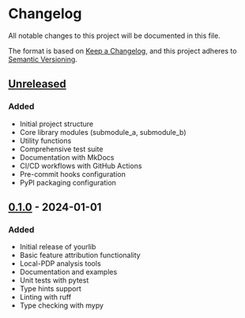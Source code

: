 # Changelog

All notable changes to this project will be documented in this file.

The format is based on [Keep a Changelog](https://keepachangelog.com/en/1.0.0/),
and this project adheres to [Semantic Versioning](https://semver.org/spec/v2.0.0.html).

## [Unreleased]

### Added
- Initial project structure
- Core library modules (submodule_a, submodule_b)
- Utility functions
- Comprehensive test suite
- Documentation with MkDocs
- CI/CD workflows with GitHub Actions
- Pre-commit hooks configuration
- PyPI packaging configuration

## [0.1.0] - 2024-01-01

### Added
- Initial release of yourlib
- Basic feature attribution functionality
- Local-PDP analysis tools
- Documentation and examples
- Unit tests with pytest
- Type hints support
- Linting with ruff
- Type checking with mypy

[Unreleased]: https://github.com/jparisu/Local-PDP/compare/v0.1.0...HEAD
[0.1.0]: https://github.com/jparisu/Local-PDP/releases/tag/v0.1.0
